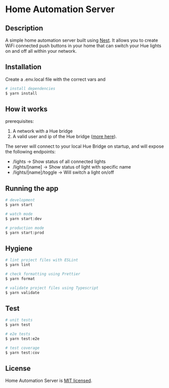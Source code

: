 # Home Automation Server

## Description

A simple home automation server built using [Nest](https://github.com/nestjs/nest).
It allows you to create WiFi connected push buttons in your home that can switch
your Hue lights on and off all within your network.

## Installation

Create a .env.local file with the correct vars and

```bash
# install dependencies
$ yarn install
```

## How it works

prerequisites:

1. A network with a Hue bridge
2. A valid user and ip of the Hue bridge ([more here](https://github.com/peter-murray/node-hue-api#discover-and-connect-to-the-hue-bridge-for-the-first-time)).

The server will connect to your local Hue Bridge on startup, and will expose the following endpoints:

- /lights -> Show status of all connected lights
- /lights/[name] -> Show status of light with specific name
- /lights/[name]/toggle -> Will switch a light on/off

## Running the app

```bash
# development
$ yarn start

# watch mode
$ yarn start:dev

# production mode
$ yarn start:prod
```

## Hygiene

```bash
# lint project files with ESLint
$ yarn lint

# check formatting using Prettier
$ yarn format

# validate project files using Typescript
$ yarn validate
```

## Test

```bash
# unit tests
$ yarn test

# e2e tests
$ yarn test:e2e

# test coverage
$ yarn test:cov
```

## License

Home Automation Server is [MIT licensed](LICENSE).

